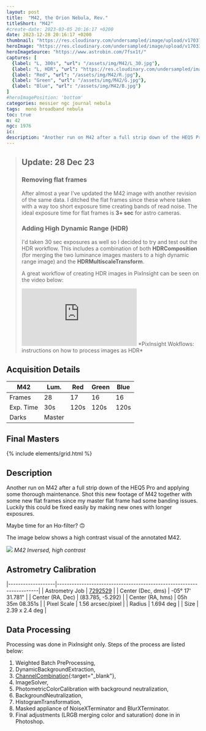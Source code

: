 ```yaml
---
layout: post
title:  "M42, the Orion Nebula, Rev."
titleShort: "M42"
#create-date: 2023-03-05 20:16:17 +0200
date: 2023-12-28 20:16:17 +0200
thumbnail: "https://res.cloudinary.com/undersampled/image/upload/v1703774699/M42/Scherm_afbeelding_2023-12-23_om_15.21.04_mvjfnn.jpg"
heroImage: "https://res.cloudinary.com/undersampled/image/upload/v1703341167/M42/M42_V2_nkpl72.jpg"
heroImageSource: "https://www.astrobin.com/7fsx1t/"
captures: [
  {label: "L, 300s", "url": "/assets/img/M42/L_30.jpg"},
  {label: "L, HDR", "url": "https://res.cloudinary.com/undersampled/image/upload/v1704642381/M42/L_HDR_8L_1I_soxfub.jpg"},
  {label: "Red", "url": "/assets/img/M42/R.jpg"},
  {label: "Green", "url": "/assets/img/M42/G.jpg"},
  {label: "Blue", "url": "/assets/img/M42/B.jpg"}
]
#heroImagePosition: 'bottom'
categories: messier ngc journal nebula
tags:  mono broadband nebula
toc: true
m: 42
ngc: 1976
ic:
description: "Another run on M42 after a full strip down of the HEQ5 Pro and applying some thorough maintenance."
---
```


> ## Update: 28 Dec 23
> ### Removing flat frames
> After almost a year I've updated the M42 image with another revision of the same data. I ditched the flat frames
> since these where taken with a way too short exposure time creating bands of read noise. The ideal exposure time for
> flat frames is **3+ sec** for astro cameras.
>
> ### Adding High Dynamic Range (HDR)
> I'd taken 30 sec exposures as well so I decided to try and test out the HDR workflow. This includes a combination
> of both **HDRComposition** (for merging the two luminance images masters to a high dynamic range image) and the **HDRMultiscaleTransform**.
>
> A great workflow of creating HDR images in PixInsight can be seen on the video below:
> <iframe class="w-full aspect-[16/9]" src="https://www.youtube.com/embed/LdCm9Ack8KI" frameborder="0" allow="" allowfullscreen></iframe>
> *PixInsight Wokflows: instructions on how to process images as HDR*
>


## Acquisition Details

| M42        | Lum.                | Red   | Green | Blue |
|-----------|---------------------|-------|-------|------|
| Frames    | 28                  | 17    | 16    | 16   |
| Exp. Time | 30s  | 120s  | 120s  | 120s |
| Darks     | Master              |       |       |      |

## Final Masters

{% include elements/grid.html %}

[//]: # (## Annotated Masters)

[//]: # (![]&#40;/assets/img/M101/SN2023ixf.jpg&#41;)

[//]: # (*SN 2023ixf, annotated*)

## Description
Another run on M42 after a full strip down of the HEQ5 Pro and applying some thorough maintenance. 
Shot this new footage of M42 together with some new flat frames since my master flat frame had some banding issues. 
Luckily this could be fixed easily by making new ones with longer exposures.

Maybe time for an Hα-filter? 🙃

The image below shows a high contrast visual of the annotated M42.

![](https://res.cloudinary.com/undersampled/image/upload/v1704644454/M42/WB_g5u6vc.jpg)
*M42 Inversed, high contrast*

## Astrometry Calibration

|-------------------|----------------------------------------------------------------------|
| Astrometry Job    | [7292529](http://nova.astrometry.net/status/7292529) |
| Center (Dec, dms) | -05° 17' 31.781"                                                     |
| Center (RA, Dec)  | (83.785, -5.292)                                                    |
| Center (RA, hms)  | 05h 35m 08.351s                                                      |
| Pixel Scale       | 1.56 arcsec/pixel                                                    |
| Radius            | 1.694 deg                                                           |
| Size              | 2.39 x 2.4 deg                                                      |

## Data Processing

Processing was done in PixInsight only. Steps of the process are listed below:

1. Weighted Batch PreProcessing,
2. DynamicBackgroundExtraction,
3. [ChannelCombination](https://pixinsight.com/doc/tools/ChannelCombination/ChannelCombination.html){:target="_blank"}, 
4. ImageSolver, 
5. PhotometricColorCalibration with background neutralization, 
6. BackgroundNeutralization, 
7. HistogramTransformation, 
8. Masked appliance of NoiseXTerminator and BlurXTerminator. 
9. Final adjustments (LRGB merging color and saturation) done in in Photoshop.